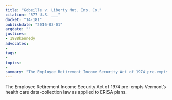 ```yaml
---
title: "Gobeille v. Liberty Mut. Ins. Co."
citation: "577 U.S. ___"
docket: "14-181"
publishdate: "2016-03-01"
argdate: ""
justices:
- 1988kennedy
advocates:
- 
tags:
- 
topics:
- 
summary: "The Employee Retirement Income Security Act of 1974 pre-empts Vermont’s health care data-collection law as applied to ERISA plans."
---
```

The Employee Retirement Income Security Act of 1974 pre-empts Vermont’s health care data-collection law as applied to ERISA plans.

